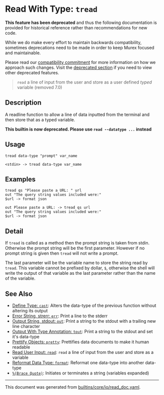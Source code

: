 # Read With Type: `tread`

**This feature has been deprecated** and thus the following documentation is
provided for historical reference rather than recommendations for new code.

While we do make every effort to maintain backwards compatibility, sometimes
deprecations need to be made in order to keep Murex focused and maintainable.

Please read our [compatibility commitment](https://murex.rocks/compatibility.html)
for more information on how we approach such changes. Visit the [deprecated section](https://github.com/lmorg/murex/tree/master/docs/deprecated)
if you need to view other deprecated features.


> `read` a line of input from the user and store as a user defined *typed* variable (removed 7.0)

## Description

A readline function to allow a line of data inputted from the terminal and then
store that as a typed variable.

**This builtin is now deprecated. Please use `read --datatype ...` instead**

## Usage

```
tread data-type "prompt" var_name

<stdin> -> tread data-type var_name
```

## Examples

```
tread qs "Please paste a URL: " url
out "The query string values included were:"
$url -> format json

out Please paste a URL: -> tread qs url
out "The query string values included were:"
$url -> format json
```

## Detail

If `tread` is called as a method then the prompt string is taken from stdin.
Otherwise the prompt string will be the first parameter. However if no prompt
string is given then `tread` will not write a prompt.

The last parameter will be the variable name to store the string read by `tread`.
This variable cannot be prefixed by dollar, `$`, otherwise the shell will write
the output of that variable as the last parameter rather than the name of the
variable.

## See Also

* [Define Type: `cast`](../commands/cast.md):
  Alters the data-type of the previous function without altering its output
* [Error String, strerr: `err`](../commands/err.md):
  Print a line to the stderr
* [Output String, stdout: `out`](../commands/out.md):
  Print a string to the stdout with a trailing new line character
* [Output With Type Annotation: `tout`](../commands/tout.md):
  Print a string to the stdout and set it's data-type
* [Prettify Objects: `pretty`](../commands/pretty.md):
  Prettifies data documents to make it human readable
* [Read User Input: `read`](../commands/read.md):
  `read` a line of input from the user and store as a variable
* [Reformat Data Type: `format`](../commands/format.md):
  Reformat one data-type into another data-type
* [`%(Brace Quote)`](../parser/brace-quote.md):
  Initiates or terminates a string (variables expanded)

<hr/>

This document was generated from [builtins/core/io/read_doc.yaml](https://github.com/lmorg/murex/blob/master/builtins/core/io/read_doc.yaml).